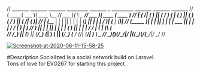 //   _______  _______  _______ _________ _______  _       _________ _______  _______  _______ 
//  (  ____ \(  ___  )(  ____ \\__   __/(  ___  )( \      \__   __// ___   )(  ____ \(  ____ )
//  | (    \/| (   ) || (    \/   ) (   | (   ) || (         ) (   \/   )  || (    \/| (    )|
//  | (_____ | |   | || |         | |   | (___) || |         | |       /   )| (__    | (____)|
//  (_____  )| |   | || |         | |   |  ___  || |         | |      /   / |  __)   |     __)
//        ) || |   | || |         | |   | (   ) || |         | |     /   /  | (      | (\ (   
//  /\____) || (___) || (____/\___) (___| )   ( || (____/\___) (___ /   (_/\| (____/\| ) \ \__
//  \_______)(_______)(_______/\_______/|/     \|(_______/\_______/(_______/(_______/|/   \__/
//                                                                                            

<a href="https://ibb.co/47bzTjs"><img src="https://i.ibb.co/56Qm85Y/Screenshot-at-2020-06-11-15-58-25.png" alt="Screenshot-at-2020-06-11-15-58-25" border="0"></a>


#Description
Socialized is a social network build on Laravel.<br>
Tons of love for EVO267 for starting this project